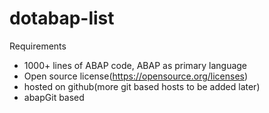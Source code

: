 # dotabap-list

Requirements
* 1000+ lines of ABAP code, ABAP as primary language
* Open source license(https://opensource.org/licenses)
* hosted on github(more git based hosts to be added later)
* abapGit based
